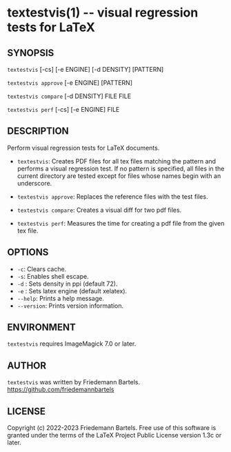 textestvis(1) -- visual regression tests for LaTeX
====

## SYNOPSIS

`textestvis` [-cs] [-e ENGINE] [-d DENSITY] [PATTERN]

`textestvis approve` [-e ENGINE] [PATTERN]

`textestvis compare` [-d DENSITY] FILE FILE

`textestvis perf` [-cs] [-e ENGINE] FILE

## DESCRIPTION

Perform visual regression tests for LaTeX documents.

* `textestvis`:
    Creates PDF files for all tex files matching the pattern and performs a visual regression test. If no pattern is specified, all files in the current directory are tested except for files whose names begin with an underscore.

* `textestvis approve`:
    Replaces the reference files with the test files.

* `textestvis compare`:
    Creates a visual diff for two pdf files.

* `textestvis perf`:
    Measures the time for creating a pdf file from the given tex file.

## OPTIONS

* `-c`:
    Clears cache.
* `-s`:
    Enables shell escape.
* `-d` <DENSITY>:
    Sets density in ppi (default 72).
* `-e` <ENGINE>:
    Sets latex engine (default xelatex).
* `--help`:
    Prints a help message.
* `--version`:
    Prints version information.

## ENVIRONMENT

`textestvis` requires ImageMagick 7.0 or later.

## AUTHOR

`textestvis` was written by Friedemann Bartels. <https://github.com/friedemannbartels>

## LICENSE

Copyright (c) 2022-2023 Friedemann Bartels. Free use of this software is granted under the terms of the LaTeX Project Public License version 1.3c or later.
